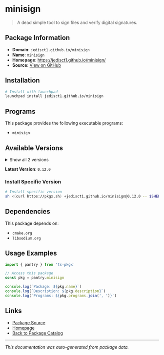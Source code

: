 # minisign

> A dead simple tool to sign files and verify digital signatures.

## Package Information

- **Domain**: `jedisct1.github.io/minisign`
- **Name**: `minisign`
- **Homepage**: https://jedisct1.github.io/minisign/
- **Source**: [View on GitHub](https://github.com/pkgxdev/pantry/tree/main/projects/jedisct1.github.io/minisign/package.yml)

## Installation

```bash
# Install with launchpad
launchpad install jedisct1.github.io/minisign
```

## Programs

This package provides the following executable programs:

- `minisign`

## Available Versions

<details>
<summary>Show all 2 versions</summary>

- `0.12.0`, `0.11.0`

</details>

**Latest Version**: `0.12.0`

### Install Specific Version

```bash
# Install specific version
sh <(curl https://pkgx.sh) +jedisct1.github.io/minisign@0.12.0 -- $SHELL -i
```

## Dependencies

This package depends on:

- `cmake.org`
- `libsodium.org`

## Usage Examples

```typescript
import { pantry } from 'ts-pkgx'

// Access this package
const pkg = pantry.minisign

console.log(`Package: ${pkg.name}`)
console.log(`Description: ${pkg.description}`)
console.log(`Programs: ${pkg.programs.join(', ')}`)
```

## Links

- [Package Source](https://github.com/pkgxdev/pantry/tree/main/projects/jedisct1.github.io/minisign/package.yml)
- [Homepage](https://jedisct1.github.io/minisign/)
- [Back to Package Catalog](../../../package-catalog.md)

---

*This documentation was auto-generated from package data.*
